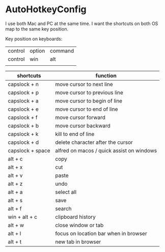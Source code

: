 # AutoHotkeyConfig

I use both Mac and PC at the same time. I want the shortcuts on both OS map to the same key position.


Key position on keyboards:

| | | |
| --- | --- | --- |
| control | option | command |
| control | win | alt |
| | | |



| shortcuts | function |
| --- | --- |
| capslock + n | move cursor to next line |
| capslock + p | move cursor to previous line |
| capslock + a | move cursor to begin of line |
| capslock + e | move cursor to end of line |
| capslock + f | move cursor forward |
| capslock + b | move cursor backward |
| capslock + k | kill to end of line |
| capslock + d | delete character after the cursor |
| capslock + space | alfred on macos / quick assist on windows |
| alt + c | copy |
| alt + x | cut |
| alt + v | paste |
| alt + z | undo |
| alt + a | select all |
| alt + s | save |
| alt + f | search |
| win + alt + c | clipboard history |
| alt + w | close window or tab |
| alt + l | focus on location bar when in browser |
| alt + t | new tab in browser |


